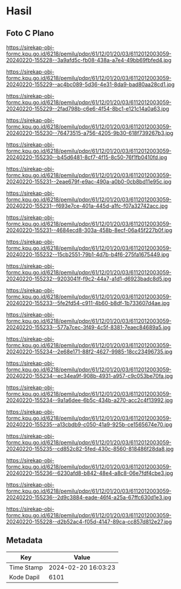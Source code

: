 # Hasil

## Foto C Plano

https://sirekap-obj-formc.kpu.go.id/6218/pemilu/pdpr/61/12/01/20/03/6112012003059-20240220-155228--3a9afd5c-fb08-438a-a7e4-49bb69fbfed4.jpg

https://sirekap-obj-formc.kpu.go.id/6218/pemilu/pdpr/61/12/01/20/03/6112012003059-20240220-155229--ac4bc089-5d36-4e31-8da9-bad80aa28cd1.jpg

https://sirekap-obj-formc.kpu.go.id/6218/pemilu/pdpr/61/12/01/20/03/6112012003059-20240220-155229--2fad798b-c6e6-4f54-8bc1-e121c14a0a63.jpg

https://sirekap-obj-formc.kpu.go.id/6218/pemilu/pdpr/61/12/01/20/03/6112012003059-20240220-155230--76473515-a756-4205-9b30-618f739267b3.jpg

https://sirekap-obj-formc.kpu.go.id/6218/pemilu/pdpr/61/12/01/20/03/6112012003059-20240220-155230--b45d6481-8cf7-4f15-8c50-76f1fb0410fd.jpg

https://sirekap-obj-formc.kpu.go.id/6218/pemilu/pdpr/61/12/01/20/03/6112012003059-20240220-155231--2eae679f-e9ac-490a-a0b0-0cb8bd11e95c.jpg

https://sirekap-obj-formc.kpu.go.id/6218/pemilu/pdpr/61/12/01/20/03/6112012003059-20240220-155231--f693e7ce-401a-445d-a1fc-f07a32742acc.jpg

https://sirekap-obj-formc.kpu.go.id/6218/pemilu/pdpr/61/12/01/20/03/6112012003059-20240220-155231--4684ecd8-303a-458b-8ecf-06a45f227b0f.jpg

https://sirekap-obj-formc.kpu.go.id/6218/pemilu/pdpr/61/12/01/20/03/6112012003059-20240220-155232--15cb2551-79b1-4d7b-b4f6-275fa1675449.jpg

https://sirekap-obj-formc.kpu.go.id/6218/pemilu/pdpr/61/12/01/20/03/6112012003059-20240220-155232--9203041f-f9c2-44a7-a1d1-d6923badc8d5.jpg

https://sirekap-obj-formc.kpu.go.id/6218/pemilu/pdpr/61/12/01/20/03/6112012003059-20240220-155233--5fe2fd54-c911-4b60-b8df-1b733607d4ae.jpg

https://sirekap-obj-formc.kpu.go.id/6218/pemilu/pdpr/61/12/01/20/03/6112012003059-20240220-155233--577a7cec-3f49-4c5f-8381-7eaec84689a5.jpg

https://sirekap-obj-formc.kpu.go.id/6218/pemilu/pdpr/61/12/01/20/03/6112012003059-20240220-155234--2e68e171-88f2-4627-9985-18cc23496735.jpg

https://sirekap-obj-formc.kpu.go.id/6218/pemilu/pdpr/61/12/01/20/03/6112012003059-20240220-155234--ec34ea9f-908b-4931-a957-c9c053be70fa.jpg

https://sirekap-obj-formc.kpu.go.id/6218/pemilu/pdpr/61/12/01/20/03/6112012003059-20240220-155234--9a1a6dee-6b5c-434b-a270-acc2c4f13992.jpg

https://sirekap-obj-formc.kpu.go.id/6218/pemilu/pdpr/61/12/01/20/03/6112012003059-20240220-155235--a13cbdb9-c050-41a9-925b-ce1565674e70.jpg

https://sirekap-obj-formc.kpu.go.id/6218/pemilu/pdpr/61/12/01/20/03/6112012003059-20240220-155235--cd852c82-5fed-430c-8560-818486f28da8.jpg

https://sirekap-obj-formc.kpu.go.id/6218/pemilu/pdpr/61/12/01/20/03/6112012003059-20240220-155236--6230afd8-b842-48e4-a8c8-06e7fdf4cbe3.jpg

https://sirekap-obj-formc.kpu.go.id/6218/pemilu/pdpr/61/12/01/20/03/6112012003059-20240220-155236--2d9c3884-eade-46f4-a25a-67ffc630d1e3.jpg

https://sirekap-obj-formc.kpu.go.id/6218/pemilu/pdpr/61/12/01/20/03/6112012003059-20240220-155228--d2b52ac4-f05d-4147-89ca-cc857d812e27.jpg


## Metadata

| Key        | Value               |
| ---------- | ------------------- |
| Time Stamp | 2024-02-20 16:03:23 |
| Kode Dapil | 6101                |



